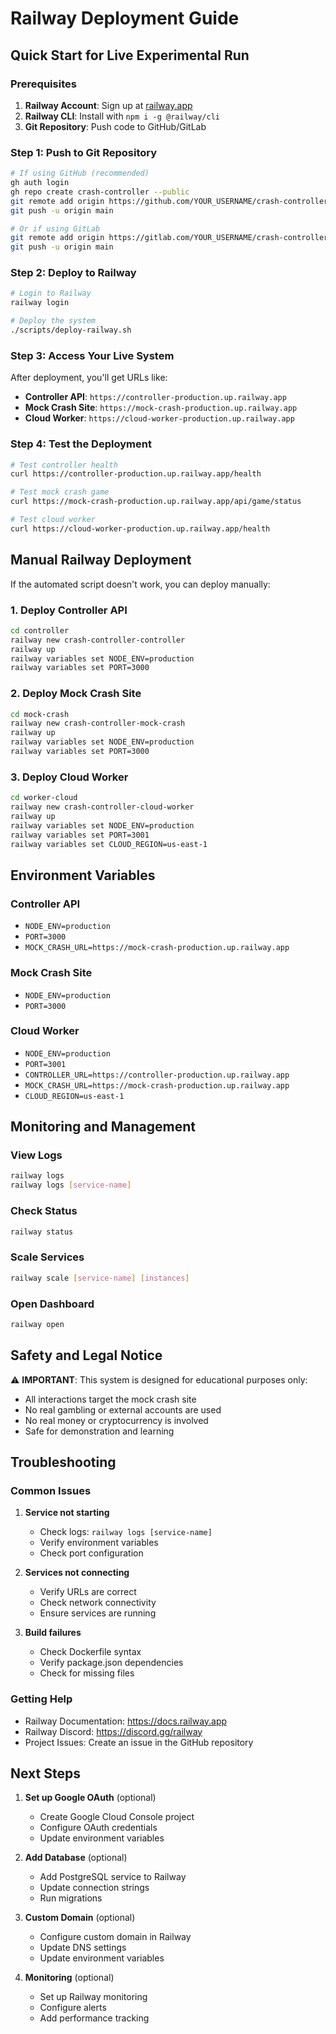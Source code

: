 # Railway Deployment Guide

## Quick Start for Live Experimental Run

### Prerequisites
1. **Railway Account**: Sign up at [railway.app](https://railway.app)
2. **Railway CLI**: Install with `npm i -g @railway/cli`
3. **Git Repository**: Push code to GitHub/GitLab

### Step 1: Push to Git Repository

```bash
# If using GitHub (recommended)
gh auth login
gh repo create crash-controller --public
git remote add origin https://github.com/YOUR_USERNAME/crash-controller.git
git push -u origin main

# Or if using GitLab
git remote add origin https://gitlab.com/YOUR_USERNAME/crash-controller.git
git push -u origin main
```

### Step 2: Deploy to Railway

```bash
# Login to Railway
railway login

# Deploy the system
./scripts/deploy-railway.sh
```

### Step 3: Access Your Live System

After deployment, you'll get URLs like:
- **Controller API**: `https://controller-production.up.railway.app`
- **Mock Crash Site**: `https://mock-crash-production.up.railway.app`
- **Cloud Worker**: `https://cloud-worker-production.up.railway.app`

### Step 4: Test the Deployment

```bash
# Test controller health
curl https://controller-production.up.railway.app/health

# Test mock crash game
curl https://mock-crash-production.up.railway.app/api/game/status

# Test cloud worker
curl https://cloud-worker-production.up.railway.app/health
```

## Manual Railway Deployment

If the automated script doesn't work, you can deploy manually:

### 1. Deploy Controller API
```bash
cd controller
railway new crash-controller-controller
railway up
railway variables set NODE_ENV=production
railway variables set PORT=3000
```

### 2. Deploy Mock Crash Site
```bash
cd mock-crash
railway new crash-controller-mock-crash
railway up
railway variables set NODE_ENV=production
railway variables set PORT=3000
```

### 3. Deploy Cloud Worker
```bash
cd worker-cloud
railway new crash-controller-cloud-worker
railway up
railway variables set NODE_ENV=production
railway variables set PORT=3001
railway variables set CLOUD_REGION=us-east-1
```

## Environment Variables

### Controller API
- `NODE_ENV=production`
- `PORT=3000`
- `MOCK_CRASH_URL=https://mock-crash-production.up.railway.app`

### Mock Crash Site
- `NODE_ENV=production`
- `PORT=3000`

### Cloud Worker
- `NODE_ENV=production`
- `PORT=3001`
- `CONTROLLER_URL=https://controller-production.up.railway.app`
- `MOCK_CRASH_URL=https://mock-crash-production.up.railway.app`
- `CLOUD_REGION=us-east-1`

## Monitoring and Management

### View Logs
```bash
railway logs
railway logs [service-name]
```

### Check Status
```bash
railway status
```

### Scale Services
```bash
railway scale [service-name] [instances]
```

### Open Dashboard
```bash
railway open
```

## Safety and Legal Notice

⚠️ **IMPORTANT**: This system is designed for educational purposes only:

- All interactions target the mock crash site
- No real gambling or external accounts are used
- No real money or cryptocurrency is involved
- Safe for demonstration and learning

## Troubleshooting

### Common Issues

1. **Service not starting**
   - Check logs: `railway logs [service-name]`
   - Verify environment variables
   - Check port configuration

2. **Services not connecting**
   - Verify URLs are correct
   - Check network connectivity
   - Ensure services are running

3. **Build failures**
   - Check Dockerfile syntax
   - Verify package.json dependencies
   - Check for missing files

### Getting Help

- Railway Documentation: https://docs.railway.app
- Railway Discord: https://discord.gg/railway
- Project Issues: Create an issue in the GitHub repository

## Next Steps

1. **Set up Google OAuth** (optional)
   - Create Google Cloud Console project
   - Configure OAuth credentials
   - Update environment variables

2. **Add Database** (optional)
   - Add PostgreSQL service to Railway
   - Update connection strings
   - Run migrations

3. **Custom Domain** (optional)
   - Configure custom domain in Railway
   - Update DNS settings
   - Update environment variables

4. **Monitoring** (optional)
   - Set up Railway monitoring
   - Configure alerts
   - Add performance tracking
